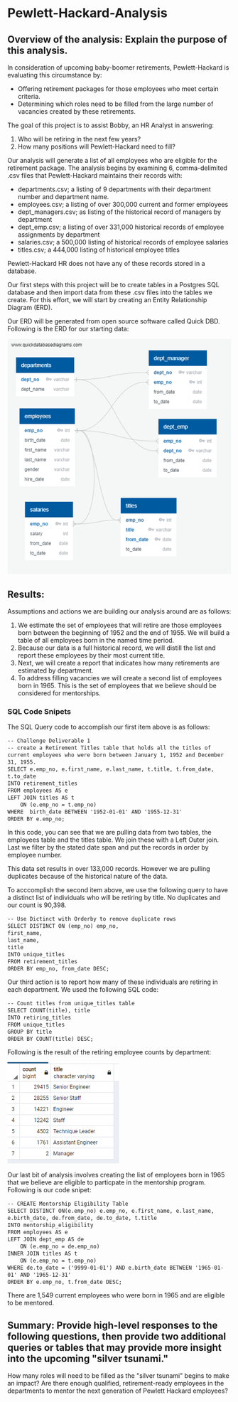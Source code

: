 # Pewlett-Hackard-Analysis

## Overview of the analysis: Explain the purpose of this analysis.
In consideration of upcoming baby-boomer retirements, Pewlett-Hackard is evaluating this circumstance by:
- Offering retirement packages for those employees who meet certain criteria.
- Determining which roles need to be filled from the large number of vacancies created by these retirements.

The goal of this project is to assist Bobby, an HR Analyst in answering:
1. Who will be retiring in the next few years?
2. How many positions will Pewlett-Hackard need to fill?

Our analysis will generate a list of all employees who are eligible for the retirement package.  The analysis begins by examining 6, comma-delimited .csv files that Pewlett-Hackard maintains their records with:  
- departments.csv; a listing of 9 departments with their department number and department name.
- employees.csv; a listing of over 300,000 current and former employees
- dept_managers.csv; as listing of the historical record of managers by department
- dept_emp.csv; a listing of over 331,000 historical records of employee assignments by department
- salaries.csv; a 500,000 listing of historical records of employee salaries
- titles.csv; a 444,000 listing of historical employee titles

Pewlett-Hackard HR does not have any of these records stored in a database.

Our first steps with this project will be to create tables in a Postgres SQL database and then import data from these .csv files into the tables we create.  For this effort, we will start by creating an Entity Relationship Diagram (ERD).

Our ERD will be generated from open source software called Quick DBD.  Following is the ERD for our starting data:

![](employeedb.png)


## Results: 

Assumptions and actions we are building our analysis around are as follows:
1. We estimate the set of employees that will retire are those employees born between the beginning of 1952 and the end of 1955.  We will build a table of all employees born in the named time period.
2. Because our data is a full historical record, we will distill the list and report these employees by their most current title.
3. Next, we will create a report that indicates how many retirements are estimated by department.
4. To address filling vacancies we will create a second list of employees born in 1965.  This is the set of employees that we believe should be considered for mentorships.

### SQL Code Snipets
The SQL Query code to accomplish our first item above is as follows:
```
-- Challenge Deliverable 1
-- create a Retirement Titles table that holds all the titles of current employees who were born between January 1, 1952 and December 31, 1955.
SELECT e.emp_no, e.first_name, e.last_name, t.title, t.from_date, t.to_date
INTO retirement_titles
FROM employees AS e
LEFT JOIN titles AS t
	ON (e.emp_no = t.emp_no)
WHERE  birth_date BETWEEN '1952-01-01' AND '1955-12-31'
ORDER BY e.emp_no;
```
In this code, you can see that we are pulling data from two tables, the employees table and the titles table.  We join these with a Left Outer join.  Last we filter by the stated date span and put the records in order by employee number.  

This data set results in over 133,000 records.  However we are pulling duplicates because of the historical nature of the data.

To acccomplish the second item above, we use the following query to have a distinct list of individuals who will be retiring by title.  No duplicates and our count is 90,398.
```
-- Use Dictinct with Orderby to remove duplicate rows
SELECT DISTINCT ON (emp_no) emp_no,
first_name,
last_name,
title
INTO unique_titles
FROM retirement_titles
ORDER BY emp_no, from_date DESC;
```
Our third action is to report how many of these individuals are retiring in each department.  We used the following SQL code:
```
-- Count titles from unique_titles table
SELECT COUNT(title), title
INTO retiring_titles
FROM unique_titles
GROUP BY title
ORDER BY COUNT(title) DESC;
```

Following is the result of the retiring employee counts by department:

![](retiring_titles.png)

Our last bit of analysis involves creating the list of employees born in 1965 that we believe are eligible to particpate in the mentorship program.  Following is our code snipet:

```
-- CREATE Mentorship Eligibility Table
SELECT DISTINCT ON(e.emp_no) e.emp_no, e.first_name, e.last_name, e.birth_date, de.from_date, de.to_date, t.title
INTO mentorship_eligibility
FROM employees AS e
LEFT JOIN dept_emp AS de
	ON (e.emp_no = de.emp_no)
INNER JOIN titles AS t
	ON (e.emp_no = t.emp_no)
WHERE de.to_date = ('9999-01-01') AND e.birth_date BETWEEN '1965-01-01' AND '1965-12-31'
ORDER BY e.emp_no, t.from_date DESC;
```
There are 1,549 current employees who were born in 1965 and are eligible to be mentored.

## Summary: Provide high-level responses to the following questions, then provide two additional queries or tables that may provide more insight into the upcoming "silver tsunami."

How many roles will need to be filled as the "silver tsunami" begins to make an impact?
Are there enough qualified, retirement-ready employees in the departments to mentor the next generation of Pewlett Hackard employees?